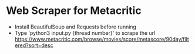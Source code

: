 # Web Scraper for Metacritic
* Install BeautifulSoup and Requests before running 
* Type 'python3 input.py {thread number}' to scrape the url https://www.metacritic.com/browse/movies/score/metascore/90day/filtered?sort=desc
